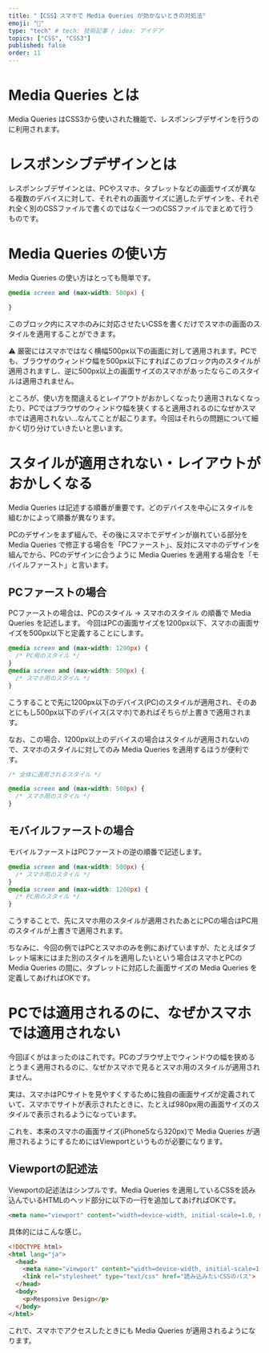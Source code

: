 ```yaml
---
title: "【CSS】スマホで Media Queries が効かないときの対処法"
emoji: "🔖"
type: "tech" # tech: 技術記事 / idea: アイデア
topics: ["CSS", "CSS3"]
published: false
order: 11
---
```


# Media Queries とは
Media Queries はCSS3から使いされた機能で、レスポンシブデザインを行うのに利用されます。

# レスポンシブデザインとは
レスポンシブデザインとは、PCやスマホ、タブレットなどの画面サイズが異なる複数のデバイスに対して、それぞれの画面サイズに適したデザインを、それぞれ全く別のCSSファイルで書くのではなく一つのCSSファイルでまとめて行うものです。

# Media Queries の使い方
Media Queries の使い方はとっても簡単です。

```css
@media screen and (max-width: 500px) {

}
```

このブロック内にスマホのみに対応させたいCSSを書くだけでスマホの画面のスタイルを適用することができます。

⚠️ 厳密にはスマホではなく横幅500px以下の画面に対して適用されます。PCでも、ブラウザのウィンドウ幅を500px以下にすればこのブロック内のスタイルが適用されますし、逆に500px以上の画面サイズのスマホがあったならこのスタイルは適用されません。

ところが、使い方を間違えるとレイアウトがおかしくなったり適用されなくなったり、PCではブラウザのウィンドウ幅を狭くすると適用されるのになぜかスマホでは適用されない…なんてことが起こります。今回はそれらの問題について細かく切り分けていきたいと思います。

# スタイルが適用されない・レイアウトがおかしくなる
Media Queries は記述する順番が重要です。どのデバイスを中心にスタイルを組むかによって順番が異なります。

PCのデザインをまず組んで、その後にスマホでデザインが崩れている部分を Media Queries で修正する場合を「PCファースト」、反対にスマホのデザインを組んでから、PCのデザインに合うように Media Queries を適用する場合を「モバイルファースト」と言います。

## PCファーストの場合
PCファーストの場合は、PCのスタイル → スマホのスタイル の順番で Media Queries を記述します。
今回はPCの画面サイズを1200px以下、スマホの画面サイズを500px以下と定義することにします。

```css
@media screen and (max-width: 1200px) {
  /* PC用のスタイル */
}
@media screen and (max-width: 500px) {
  /* スマホ用のスタイル */
}
```

こうすることで先に1200px以下のデバイス(PC)のスタイルが適用され、そのあとにもし500px以下のデバイス(スマホ)であればそちらが上書きで適用されます。

なお、この場合、1200px以上のデバイスの場合はスタイルが適用されないので、スマホのスタイルに対してのみ Media Queries を適用するほうが便利です。

```css
/* 全体に適用されるスタイル */

@media screen and (max-width: 500px) {
  /* スマホ用のスタイル */
}
```

## モバイルファーストの場合
モバイルファーストはPCファーストの逆の順番で記述します。

```css
@media screen and (max-width: 500px) {
  /* スマホ用のスタイル */
}
@media screen and (max-width: 1200px) {
  /* PC用のスタイル */
}
```

こうすることで、先にスマホ用のスタイルが適用されたあとにPCの場合はPC用のスタイルが上書きで適用されます。

ちなみに、今回の例ではPCとスマホのみを例にあげていますが、たとえばタブレット端末にはまた別のスタイルを適用したいという場合はスマホとPCの Media Queries の間に、タブレットに対応した画面サイズの Media Queries を定義してあげればOKです。

# PCでは適用されるのに、なぜかスマホでは適用されない
今回ぼくがはまったのはこれです。PCのブラウザ上でウィンドウの幅を狭めるとうまく適用されるのに、なぜかスマホで見るとスマホ用のスタイルが適用されません。

実は、スマホはPCサイトを見やすくするために独自の画面サイズが定義されていて、スマホでサイトが表示されたときに、たとえば980px用の画面サイズのスタイルで表示されるようになっています。

これを、本来のスマホの画面サイズ(iPhone5なら320px)で Media Queries が適用されるようにするためにはViewportというものが必要になります。

## Viewportの記述法
Viewportの記述法はシンプルです。Media Queries を適用しているCSSを読み込んでいるHTMLのヘッド部分に以下の一行を追加してあげればOKです。

```html
<meta name="viewport" content="width=device-width, initial-scale=1.0, maximum-scale=1.0, minimum-scale=1.0">
```

具体的にはこんな感じ。

```html
<!DOCTYPE html>
<html lang="ja">
  <head>
    <meta name="viewport" content="width=device-width, initial-scale=1.0, maximum-scale=1.0, minimum-scale=1.0">
    <link rel="stylesheet" type="text/css" href="読み込みたいCSSのパス">
  </head>
  <body>
    <p>Responsive Design</p>
  </body>
</html>
```

これで、スマホでアクセスしたときにも Media Queries が適用されるようになります。
